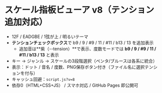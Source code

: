 # スケール指板ビューア v8（テンション追加対応）
- 12F / EADGBE / 1弦が上 / 明るいテーマ
- **テンションチェックボックス**で b9 / 9 / #9 / 11 / #11 / b13 / 13 を追加表示
  - 追加音は**紫（--tension）**で表示、度数モードでは **b9 / 9 / #9 / 11 / #11 / b13 / 13** と表示
- キー → ジャンル → スケールの3段階選択（ペンタ/ブルースは各系に統合）
- 表示：ドット / 音名 / 度数、PNG保存ボタン付き（ファイル名に選択テンションを付与）
- キャッシュ回避：`script.js?v=8`
- 依存0（HTML+CSS+JS） / スマホ対応 / GitHub Pages 即公開可
